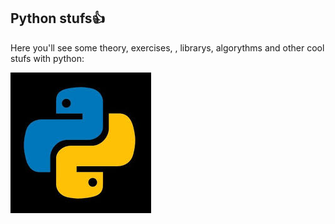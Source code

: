 ## Python stufs👍

<r>

Here you'll see some theory, exercises, , librarys, algorythms and other cool stufs with python:

![](IMG/logo_pythonblack.jpeg)
